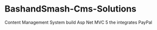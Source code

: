 # BashandSmash-Cms-Solutions
Content Management System build Asp Net MVC 5  the integrates  PayPal 

